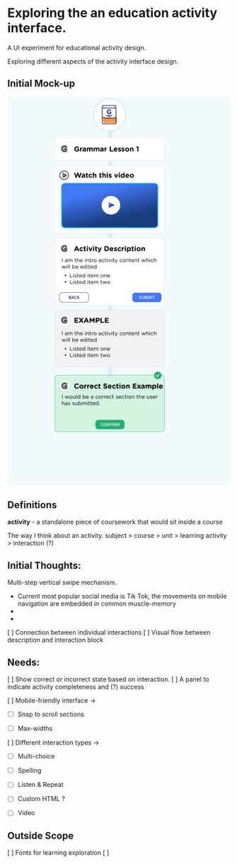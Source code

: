 # Exploring the an education activity interface.

A UI experiment for educational activity design. 

Exploring different aspects of the activity interface design. 

## Initial Mock-up

![initial mock-up for the design](./public/eg.png)

## Definitions

 **activity** - a standalone piece of coursework that would sit inside a course

The way I think about an activity.
 subject > course > unit  > learning activity > interaction (?)


## Initial Thoughts:

Multi-step vertical swipe mechanism.
- Current most popular social media is Tik Tok, the movements on mobile navigation are embedded in common muscle-memory
- 
- 

[ ] Connection between individual interactions
[ ] Visual flow between description and interaction block


## Needs:

[ ] Show correct or incorrect state based on interaction.
[ ] A panel to indicate activity completeness and (?) success

[ ] Mobile-friendly interface ->

- [ ] Snap to scroll sections
- [ ] Max-widths


[ ] Different interaction types ->

- [ ] Multi-choice 
- [ ] Spelling
- [ ] Listen & Repeat
- [ ] Custom HTML ? 
- [ ] Video


## Outside Scope 

[ ] Fonts for learning exploration
[ ] 
